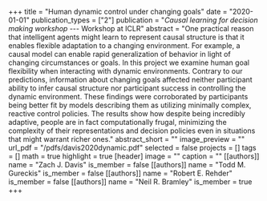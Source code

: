 +++
title = "Human dynamic control under changing goals"
date = "2020-01-01"
publication_types = ["2"]
publication = "_Causal learning for decision making workshop_ --- Workshop at ICLR"
abstract = "One practical reason that intelligent agents might learn to represent causal structure is that it enables flexible adaptation to a changing environment. For example, a causal model can enable rapid generalization of behavior in light of changing circumstances or goals. In this project we examine human goal flexibility when interacting with dynamic environments. Contrary to our predictions, information about changing goals affected neither participant ability to infer causal structure nor participant success in controlling the dynamic environment. These findings were corroborated by participants being better fit by models describing them as utilizing minimally complex, reactive control policies. The results show how despite being incredibly adaptive, people are in fact computationally frugal, minimizing the complexity of their representations and decision policies even in situations that might warrant richer ones."
abstract_short = ""
image_preview = ""
url_pdf = "/pdfs/davis2020dynamic.pdf"
selected = false
projects = []
tags = []
math = true
highlight = true
[header]
image = ""
caption = ""
[[authors]]
	name = "Zach J. Davis"
	is_member = false
[[authors]]
	name = "Todd M. Gureckis"
	is_member = false
[[authors]]
	name = "Robert E. Rehder"
	is_member = false
[[authors]]
	name = "Neil R. Bramley"
	is_member = true
+++
